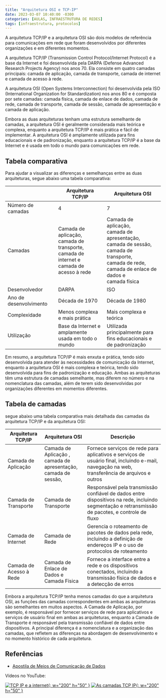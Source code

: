 ```yaml
---
title: "Arquitetura OSI e TCP-IP"
date: 2023-03-07 10:40:00 -0300
categories: [AULAS, INFRAESTRUTURA DE REDES]
tags: [infraestrutura, protocolos]
---
```

A arquitetura TCP/IP e a arquitetura OSI são dois modelos de referência para comunicações em rede que foram desenvolvidos por diferentes organizações e em diferentes momentos.

A arquitetura TCP/IP (Transmission Control Protocol/Internet Protocol) é a base da Internet e foi desenvolvida pela DARPA (Defense Advanced Research Projects Agency) nos anos 70. Ela consiste em quatro camadas principais: camada de aplicação, camada de transporte, camada de internet e camada de acesso à rede.

A arquitetura OSI (Open Systems Interconnection) foi desenvolvida pela ISO (International Organization for Standardization) nos anos 80 e é composta por sete camadas: camada física, camada de enlace de dados, camada de rede, camada de transporte, camada de sessão, camada de apresentação e camada de aplicação.

Embora as duas arquiteturas tenham uma estrutura semelhante de camadas, a arquitetura OSI é geralmente considerada mais teórica e complexa, enquanto a arquitetura TCP/IP é mais prática e fácil de implementar. A arquitetura OSI é amplamente utilizada para fins educacionais e de padronização, enquanto a arquitetura TCP/IP é a base da Internet e é usada em todo o mundo para comunicações em rede.

## Tabela comparativa

Para ajudar a visualizar as diferenças e semelhanças entre as duas arquiteturas, segue abaixo uma tabela comparativa:

|                        | Arquitetura TCP/IP                                                                                  | Arquitetura OSI                                                                                                                                                         |
| ---------------------- | --------------------------------------------------------------------------------------------------- | ----------------------------------------------------------------------------------------------------------------------------------------------------------------------- |
| Número de camadas      | 4                                                                                                   | 7                                                                                                                                                                       |
| Camadas                | Camada de aplicação,<br> camada de transporte,<br> camada de internet e<br> camada de acesso à rede | Camada de aplicação,<br> camada de apresentação,<br> camada de sessão,<br> camada de transporte,<br> camada de rede,<br> camada de enlace de dados e <br> camada física |
| Desenvolvedor          | DARPA                                                                                               | ISO                                                                                                                                                                     |
| Ano de desenvolvimento | Década de 1970                                                                                      | Década de 1980                                                                                                                                                          |
| Complexidade           | Menos complexa e mais prática                                                                       | Mais complexa e teórica                                                                                                                                                 |
| Utilização             | Base da Internet e amplamente<br> usada em todo o mundo                                             | Utilizada principalmente para<br> fins educacionais e de padronização                                                                                                   |

Em resumo, a arquitetura TCP/IP é mais enxuta e prática, tendo sido desenvolvida para atender às necessidades de comunicação da Internet, enquanto a arquitetura OSI é mais complexa e teórica, tendo sido desenvolvida para fins de padronização e educação. Ambas as arquiteturas têm uma estrutura de camadas semelhante, mas diferem no número e na nomenclatura das camadas, além de terem sido desenvolvidas por organizações diferentes em momentos diferentes.

## Tabela de camadas

segue abaixo uma tabela comparativa mais detalhada das camadas da arquitetura TCP/IP e da arquitetura OSI:

| Arquitetura TCP/IP      | Arquitetura OSI                                                             | Descrição                                                                                                                                         |
| ----------------------- | --------------------------------------------------------------------------- | ------------------------------------------------------------------------------------------------------------------------------------------------- |
| Camada de Aplicação     | Camada de Aplicação ,<br> camada de apresentação,<br> camada de sessão,<br> | Fornece serviços de rede para aplicativos e serviços de usuário final, incluindo e-mail, navegação na web, transferência de arquivos e outros     |
| Camada de Transporte    | Camada de Transporte                                                        | Responsável pela transmissão confiável de dados entre dispositivos na rede, incluindo segmentação e retransmissão de pacotes, e controle de fluxo |
| Camada de Internet      | Camada de Rede                                                              | Gerencia o roteamento de pacotes de dados pela rede, incluindo a definição de endereços IP e o uso de protocolos de roteamento                    |
| Camada de Acesso à Rede | Camada de Enlace de Dados e<br> Camada Física                               | Fornece a interface entre a rede e os dispositivos conectados, incluindo a transmissão física de dados e a detecção de erros                      |

Embora a arquitetura TCP/IP tenha menos camadas do que a arquitetura OSI, as funções das camadas correspondentes em ambas as arquiteturas são semelhantes em muitos aspectos. A Camada de Aplicação, por exemplo, é responsável por fornecer serviços de rede para aplicativos e serviços de usuário final em ambas as arquiteturas, enquanto a Camada de Transporte é responsável pela transmissão confiável de dados entre dispositivos. A principal diferença é a nomenclatura e a organização das camadas, que refletem as diferenças na abordagem de desenvolvimento e no momento histórico de cada arquitetura.

## Referências

- [Apostila de Meios de Comunicação de Dados]({{site.data.references.apostilas.redes[0].link}})

Vídeos no YouTube:

[![TCP IP e a internet](http://img.youtube.com/vi/zheD2o16Lb0/0.jpg){: w="200" h="50" }](http://www.youtube.com/watch?v=zheD2o16Lb0)
[![As camadas TCP IP](http://img.youtube.com/vi/BTPKlSq2sCw/0.jpg){: w="200" h="50" }](http://www.youtube.com/watch?v=BTPKlSq2sCw)
